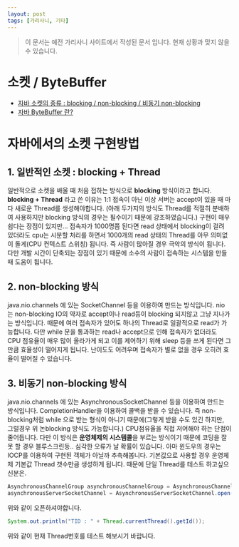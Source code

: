 ```yaml
---
layout: post
tags: [가리사니, 기타]
---
```


> 이 문서는 예전 가리사니 사이트에서 작성된 문서 입니다.
현재 상황과 맞지 않을 수 있습니다.

# 소켓 / ByteBuffer
- [자바 소켓의 종류 : blocking / non-blocking / 비동기 non-blocking](/lab?topicId=175)
- [자바 ByteBuffer 란?](/lab?topicId=176)

# 자바에서의 소켓 구현방법
## 1. 일반적인 소켓 : blocking + Thread
 일반적으로 소켓을 배울 때 처음 접하는 방식으로 **blocking** 방식이라고 합니다.
 **blocking + Thread** 라고 쓴 이유는 1:1 접속이 아닌 이상 서버는 accept이 있을 때 마다 새로운 Thread를 생성해야합니다. (아래 두가지의 방식도 Thread를 적절히 분배하여 사용하지만 blocking 방식의 경우는 필수이기 때문에 강조하였습니다.)
 구현이 매우 쉽다는 장점이 있지만... 접속자가 1000명쯤 된다면 read 상태에서 blocking이 걸려 있더라도 cpu는 시분할 처리를 하면서 1000개의 read 상태의 Thread를 아무 의미없이 돌게(CPU 컨텍스트 스위칭) 됩니다.
 즉 사람이 많아질 경우 극악의 방식이 됩니다.
 다만 개발 시간이 단축되는 장점이 있기 때문에 소수의 사람이 접속하는 시스템을 만들 때 도움이 됩니다.

## 2. non-blocking 방식
 java.nio.channels 에 있는 SocketChannel 등을 이용하여 만드는 방식입니다. nio 는 non-blocking IO의 약자로 accept이나 read등이 blocking 되지않고 그냥 지나가는 방식입니다. 때문에 여러 접속자가 있어도 하나의 Thread로 일괄적으로 read가 가능합니다. 다만 while 문을 통과하는 read나 accept으로 인해 접속자가 없더라도 CPU 점유율이 매우 많이 올라가게 되고 이를 제어하기 위해 sleep 등을 쓰게 된다면 그만큼 효율성이 떨어지게 됩니다.
 난이도도 어려우며 접속자가 별로 없을 경우 오히려 효율이 떨어질 수 있습니다.

## 3. 비동기 non-blocking 방식
java.nio.channels 에 있는 AsynchronousSocketChannel 등을 이용하여 만드는 방식입니다.
CompletionHandler을 이용하여 콜백을 받을 수 있습니다. 즉 non-blocking처럼 while 으로 받는 형식이 아니기 때문에(그렇게 받을 수도 있긴 하지만, 그럴경우 위 논blocking 방식도 가능합니다.) CPU점유율을 직접 저어해야 하는 단점이 줄어듭니다.
다만 이 방식은 **운영체제의 시스템콜**을 부르는 방식이기 때문에 코딩을 잘못 할 경우 블루스크린등.. 심각한 오류가 날 확률이 있습니다. 아마 윈도우의 경우는 IOCP를 이용하여 구현된 객체가 아닐까 추측해봅니다.
기본값으로 사용할 경우 운영체제 기본값 Thread 갯수만큼 생성하게 됩니다.
때문에 단일 Thread를 테스트 하고싶으신분은.
``` java
AsynchronousChannelGroup asynchronousChannelGroup = AsynchronousChannelGroup.withFixedThreadPool(1, Executors.defaultThreadFactory());
asynchronousServerSocketChannel = AsynchronousServerSocketChannel.open(asynchronousChannelGroup);
```
위와 같이 오픈하셔야합니다.
``` java
System.out.println("TID : " + Thread.currentThread().getId());
```
위와 같이 현재 Thread번호를 테스트 해보시기 바랍니다.